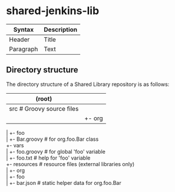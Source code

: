 # shared-jenkins-lib

| Syntax | Description |
| ----------- | ----------- |
| Header | Title |
| Paragraph | Text |

## Directory structure
The directory structure of a Shared Library repository is as follows:

|(root)| |
| ----------- | ----------- |
| src # Groovy source files |
|       |    +- org <br> |


|          +- foo <br>
|              +- Bar.groovy  # for org.foo.Bar class <br>
+- vars <br>
|   +- foo.groovy          # for global 'foo' variable <br>
|   +- foo.txt             # help for 'foo' variable <br>
+- resources               # resource files (external libraries only) <br>
|   +- org <br>
|       +- foo <br>
|           +- bar.json    # static helper data for org.foo.Bar <br>
